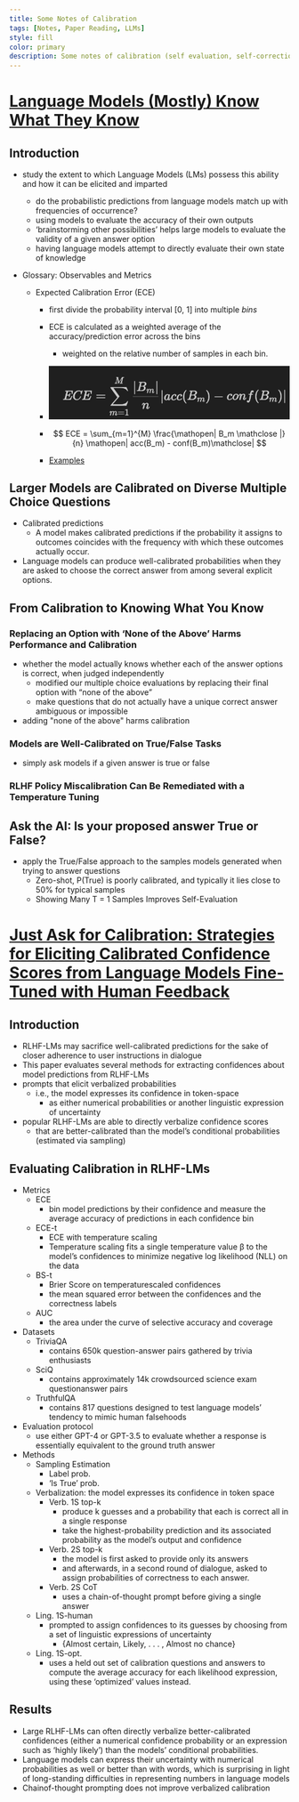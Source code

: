 ```yaml
---
title: Some Notes of Calibration
tags: [Notes, Paper Reading, LLMs]
style: fill
color: primary
description: Some notes of calibration (self evaluation, self-correction)
---
```

# [Language Models (Mostly) Know What They Know](https://arxiv.org/abs/2207.05221)

## Introduction

- study the extent to which Language Models (LMs) possess this ability and how it can be elicited and imparted

  - do the probabilistic predictions from language models match up with frequencies of occurrence?
  - using models to evaluate the accuracy of their own outputs
  - ‘brainstorming other possibilities’ helps large models to evaluate the validity of a given answer option
  - having language models attempt to directly evaluate their own state of knowledge
- Glossary: Observables and Metrics

  - Expected Calibration Error (ECE)
    - first divide the probability interval [0, 1] into multiple *bins*
    - ECE is calculated as a weighted average of the accuracy/prediction error across the bins

      - weighted on the relative number of samples in each bin.
    - ![1704770526490](image/2024-01-09-calibration-correction/1704770526490.png)
    - $$
      ECE = \sum_{m=1}^{M} \frac{\mathopen| B_m \mathclose |}{n} \mathopen| acc(B_m) - conf(B_m)\mathclose|
      $$
    - [Examples](https://towardsdatascience.com/expected-calibration-error-ece-a-step-by-step-visual-explanation-with-python-code-c3e9aa12937d)

## Larger Models are Calibrated on Diverse Multiple Choice Questions

- Calibrated predictions
  - A model makes calibrated predictions if the probability it assigns to outcomes coincides with the frequency with which these outcomes actually occur.
- Language models can produce well-calibrated probabilities when they are asked to choose the correct answer from among several explicit options.


## From Calibration to Knowing What You Know

### Replacing an Option with ‘None of the Above’ Harms Performance and Calibration

- whether the model actually knows whether each of the answer options is correct, when judged independently
  - modified our multiple choice evaluations by replacing their final option with “none of the above”
  - make questions that do not actually have a unique correct answer ambiguous or impossible
- adding "none of the above" harms calibration

### Models are Well-Calibrated on True/False Tasks

- simply ask models if a given answer is true or false

### RLHF Policy Miscalibration Can Be Remediated with a Temperature Tuning


## Ask the AI: Is your proposed answer True or False?

- apply the True/False approach to the samples models generated when trying to answer questions
  - Zero-shot, P(True) is poorly calibrated, and typically it lies close to 50% for typical samples
  - Showing Many T = 1 Samples Improves Self-Evaluation

# [Just Ask for Calibration: Strategies for Eliciting Calibrated Confidence Scores from Language Models Fine-Tuned with Human Feedback](https://arxiv.org/abs/2305.14975)

## Introduction

- RLHF-LMs may sacrifice well-calibrated predictions for the sake of closer adherence to user instructions in dialogue
- This paper evaluates several methods for extracting confidences about model predictions from RLHF-LMs
- prompts that elicit verbalized probabilities
  - i.e., the model expresses its confidence in token-space
    - as either numerical probabilities or another linguistic expression of uncertainty
- popular RLHF-LMs are able to directly verbalize confidence scores
  - that are better-calibrated than the model’s conditional probabilities (estimated via sampling)

## Evaluating Calibration in RLHF-LMs

- Metrics
  - ECE
    - bin model predictions by their confidence and measure the average accuracy of predictions in each confidence bin
  - ECE-t
    - ECE with temperature scaling
    - Temperature scaling fits a single temperature value β to the model’s confidences to minimize negative log likelihood (NLL) on the data
  - BS-t
    - Brier Score on temperaturescaled confidences
    - the mean squared error between the confidences and the correctness labels
  - AUC
    - the area under the curve of selective accuracy and coverage
- Datasets
  - TriviaQA
    - contains 650k question-answer pairs gathered by trivia enthusiasts
  - SciQ
    - contains approximately 14k crowdsourced science exam questionanswer pairs
  - TruthfulQA
    - contains 817 questions designed to test language models’ tendency to mimic human falsehoods
- Evaluation protocol
  - use either GPT-4 or GPT-3.5 to evaluate whether a response is essentially equivalent to
    the ground truth answer
- Methods
  - Sampling Estimation
    - Label prob.
    - ‘Is True’ prob.
  - Verbalization: the model expresses its confidence in token space
    - Verb. 1S top-k
      - produce k guesses and a probability that each is correct all in a single response
      - take the highest-probability prediction and its associated probability as the model’s output and confidence
    - Verb. 2S top-k
      - the model is first asked to provide only its answers
      - and afterwards, in a second round of dialogue, asked to assign probabilities of correctness to each answer.
    - Verb. 2S CoT
      - uses a chain-of-thought prompt before giving a single answer
  - Ling. 1S-human
    - prompted to assign confidences to its guesses by choosing from a set of linguistic expressions of uncertainty
      - {Almost certain, Likely, . . . , Almost no chance}
  - Ling. 1S-opt.
    - uses a held out set of calibration questions and answers to compute the average accuracy for each likelihood expression, using these ‘optimized’ values instead.


## Results

- Large RLHF-LMs can often directly verbalize better-calibrated confidences (either a numerical confidence probability or an expression such as ‘highly likely’) than the models’ conditional probabilities.
- Language models can express their uncertainty with numerical probabilities as well or better than with words, which is surprising in light of long-standing difficulties in representing numbers in language models
- Chainof-thought prompting does not improve verbalized calibration
